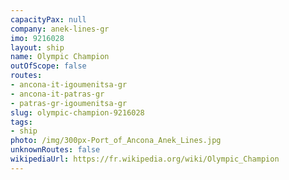 ```yaml
---
capacityPax: null
company: anek-lines-gr
imo: 9216028
layout: ship
name: Olympic Champion
outOfScope: false
routes:
- ancona-it-igoumenitsa-gr
- ancona-it-patras-gr
- patras-gr-igoumenitsa-gr
slug: olympic-champion-9216028
tags:
- ship
photo: /img/300px-Port_of_Ancona_Anek_Lines.jpg
unknownRoutes: false
wikipediaUrl: https://fr.wikipedia.org/wiki/Olympic_Champion
---
```

